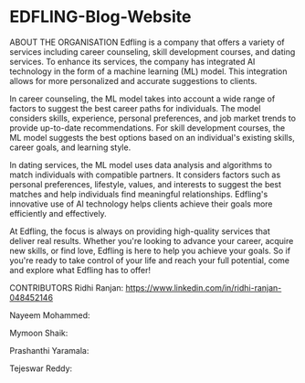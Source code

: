 # EDFLING-Blog-Website 
ABOUT THE ORGANISATION 
Edfling is a company that offers a variety of services including career counseling, skill development courses, and dating services. To enhance its services, the company has integrated AI technology in the form of a machine learning (ML) model. This integration allows for more personalized and accurate suggestions to clients.

In career counseling, the ML model takes into account a wide range of factors to suggest the best career paths for individuals. The model considers skills, experience, personal preferences, and job market trends to provide up-to-date recommendations. For skill development courses, the ML model suggests the best options based on an individual's existing skills, career goals, and learning style.

In dating services, the ML model uses data analysis and algorithms to match individuals with compatible partners. It considers factors such as personal preferences, lifestyle, values, and interests to suggest the best matches and help individuals find meaningful relationships. Edfling's innovative use of AI technology helps clients achieve their goals more efficiently and effectively.

At Edfling, the focus is always on providing high-quality services that deliver real results. Whether you're looking to advance your career, acquire new skills, or find love, Edfling is here to help you achieve your goals. So if you're ready to take control of your life and reach your full potential, come and explore what Edfling has to offer!

CONTRIBUTORS 
Ridhi Ranjan: https://www.linkedin.com/in/ridhi-ranjan-048452146

Nayeem Mohammed:

Mymoon Shaik:

Prashanthi Yaramala:

Tejeswar Reddy:


